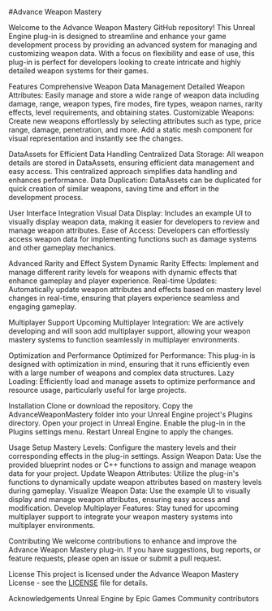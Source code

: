 #Advance Weapon Mastery

Welcome to the Advance Weapon Mastery GitHub repository! This Unreal Engine plug-in is designed to streamline and enhance your game development process by providing an advanced system for managing and customizing weapon data. 
With a focus on flexibility and ease of use, this plug-in is perfect for developers looking to create intricate and highly detailed weapon systems for their games.


Features
Comprehensive Weapon Data Management
Detailed Weapon Attributes: Easily manage and store a wide range of weapon data including damage, range, weapon types, fire modes, fire types, weapon names, rarity effects, level requirements, and obtaining states.
Customizable Weapons: Create new weapons effortlessly by selecting attributes such as type, price range, damage, penetration, and more. Add a static mesh component for visual representation and instantly see the changes.


DataAssets for Efficient Data Handling
Centralized Data Storage: All weapon details are stored in DataAssets, ensuring efficient data management and easy access. This centralized approach simplifies data handling and enhances performance.
Data Duplication: DataAssets can be duplicated for quick creation of similar weapons, saving time and effort in the development process.


User Interface Integration
Visual Data Display: Includes an example UI to visually display weapon data, making it easier for developers to review and manage weapon attributes.
Ease of Access: Developers can effortlessly access weapon data for implementing functions such as damage systems and other gameplay mechanics.


Advanced Rarity and Effect System
Dynamic Rarity Effects: Implement and manage different rarity levels for weapons with dynamic effects that enhance gameplay and player experience.
Real-time Updates: Automatically update weapon attributes and effects based on mastery level changes in real-time, ensuring that players experience seamless and engaging gameplay.


Multiplayer Support
Upcoming Multiplayer Integration: We are actively developing and will soon add multiplayer support, allowing your weapon mastery systems to function seamlessly in multiplayer environments.


Optimization and Performance
Optimized for Performance: This plug-in is designed with optimization in mind, ensuring that it runs efficiently even with a large number of weapons and complex data structures.
Lazy Loading: Efficiently load and manage assets to optimize performance and resource usage, particularly useful for large projects.


Installation
Clone or download the repository.
Copy the AdvanceWeaponMastery folder into your Unreal Engine project's Plugins directory.
Open your project in Unreal Engine.
Enable the plug-in in the Plugins settings menu.
Restart Unreal Engine to apply the changes.


Usage
Setup Mastery Levels: Configure the mastery levels and their corresponding effects in the plug-in settings.
Assign Weapon Data: Use the provided blueprint nodes or C++ functions to assign and manage weapon data for your project.
Update Weapon Attributes: Utilize the plug-in's functions to dynamically update weapon attributes based on mastery levels during gameplay.
Visualize Weapon Data: Use the example UI to visually display and manage weapon attributes, ensuring easy access and modification.
Develop Multiplayer Features: Stay tuned for upcoming multiplayer support to integrate your weapon mastery systems into multiplayer environments.


Contributing
We welcome contributions to enhance and improve the Advance Weapon Mastery plug-in. If you have suggestions, bug reports, or feature requests, please open an issue or submit a pull request.

License
This project is licensed under the Advance Weapon Mastery License - see the [LICENSE](https://github.com/Reverse-A/AdvanceWeaponMastery/blob/main/License.md) file for details.

Acknowledgements
Unreal Engine by Epic Games
Community contributors
